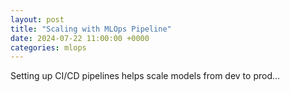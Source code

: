```yaml
---
layout: post
title: "Scaling with MLOps Pipeline"
date: 2024-07-22 11:00:00 +0000
categories: mlops
---
```


Setting up CI/CD pipelines helps scale models from dev to prod...
